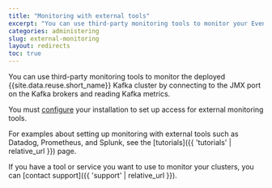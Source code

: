 ```yaml
---
title: "Monitoring with external tools"
excerpt: "You can use third-party monitoring tools to monitor your Event Streams Kafka cluster."
categories: administering
slug: external-monitoring
layout: redirects
toc: true
---
```


You can use third-party monitoring tools to monitor the deployed {{site.data.reuse.short_name}} Kafka cluster by connecting to the JMX port on the Kafka brokers and reading Kafka metrics.

You must [configure](../../installing/configuring/#configuring-external-monitoring-tools) your installation to set up access for external monitoring tools.

For examples about setting up monitoring with external tools such as Datadog, Prometheus, and Splunk, see the [tutorials]({{ 'tutorials' | relative_url }}) page.

If you have a tool or service you want to use to monitor your clusters, you can [contact support]({{ 'support' | relative_url }}).
